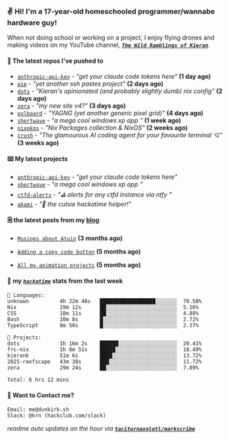 ### ✌️ Hi! I'm a 17-year-old homeschooled programmer/wannabe hardware guy!

When not doing school or working on a project, I enjoy flying drones and making videos on my YouTube channel, [**_`The Wild Ramblings of Kieran`_**](https://youtube.com/@kieran.rambles).

#### 👷 The latest repos I've pushed to

- [`anthropic-api-key`](https://github.com/taciturnaxolotl/anthropic-api-key) - _"get your claude code tokens here"_ **(1 day ago)**
- [`pip`](https://github.com/taciturnaxolotl/pip) - _"yet another ssh pastes project"_ **(2 days ago)**
- [`dots`](https://github.com/taciturnaxolotl/dots) - _"Kieran's opinionated (and probably slightly dumb) nix config"_ **(2 days ago)**
- [`zera`](https://github.com/taciturnaxolotl/zera) - _"my new site v4?"_ **(3 days ago)**
- [`pxlboard`](https://github.com/taciturnaxolotl/pxlboard) - _"YAGNG (yet another generic pixel grid)"_ **(4 days ago)**
- [`shortwave`](https://github.com/taciturnaxolotl/shortwave) - _"a mega cool windows xp app "_ **(1 week ago)**
- [`nixpkgs`](https://github.com/NixOS/nixpkgs) - _"Nix Packages collection & NixOS"_ **(2 weeks ago)**
- [`crush`](https://github.com/charmbracelet/crush) - _"The glamourous AI coding agent for your favourite terminal 💘"_ **(3 weeks ago)**

#### ⌨️ My latest projects

- [`anthropic-api-key`](https://github.com/taciturnaxolotl/anthropic-api-key) - _"get your claude code tokens here"_
- [`shortwave`](https://github.com/taciturnaxolotl/shortwave) - _"a mega cool windows xp app "_
- [`ctfd-alerts`](https://github.com/taciturnaxolotl/ctfd-alerts) - _"⛳ alerts for any ctfd instance via ntfy "_
- [`akami`](https://github.com/taciturnaxolotl/akami) - _"🌷 the cutsie hackatime helper!"_

#### 🗒️ the latest posts from my [blog](https://dunkirk.sh)

- [`Musings about Atuin`](https://dunkirk.sh/blog/atuin/) **(3 months ago)**

- [`Adding a copy code button`](https://dunkirk.sh/blog/adding-a-copy-button/) **(5 months ago)**

- [`All my animation projects`](https://dunkirk.sh/blog/my-animations/) **(5 months ago)**



#### 📡 my [_`hackatime`_](https://waka.hackclub.com) stats from the last week

```text
💾 Languages:
unknown          4h 22m 48s   ██████████████████░░░░░░░  70.58%
Nix              19m 12s      ██░░░░░░░░░░░░░░░░░░░░░░░  5.16%
CSS              18m 11s      ██░░░░░░░░░░░░░░░░░░░░░░░  4.88%
Bash             10m 8s       █░░░░░░░░░░░░░░░░░░░░░░░░  2.72%
TypeScript       8m 50s       █░░░░░░░░░░░░░░░░░░░░░░░░  2.37%

💼 Projects:
dots             1h 16m 2s    ██████░░░░░░░░░░░░░░░░░░░  20.41%
frc-nix          1h 8m 51s    █████░░░░░░░░░░░░░░░░░░░░  18.49%
kierank          51m 6s       ████░░░░░░░░░░░░░░░░░░░░░  13.72%
2025-reefscape   43m 38s      ███░░░░░░░░░░░░░░░░░░░░░░  11.72%
zera             29m 24s      ██░░░░░░░░░░░░░░░░░░░░░░░  7.89%

Total: 6 hrs 12 mins
```

#### 📮 Want to Contact me?

```text
Email: me@dunkirk.sh
Slack: @krn (hackclub.com/slack)
```

_readme auto updates on the hour via [**`taciturnaxolotl/markscribe`**](https://github.com/taciturnaxolotl/markscribe)_
